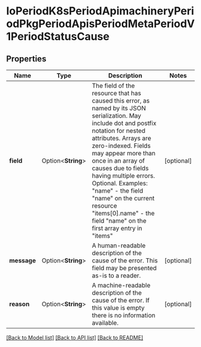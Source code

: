 # IoPeriodK8sPeriodApimachineryPeriodPkgPeriodApisPeriodMetaPeriodV1PeriodStatusCause

## Properties

Name | Type | Description | Notes
------------ | ------------- | ------------- | -------------
**field** | Option<**String**> | The field of the resource that has caused this error, as named by its JSON serialization. May include dot and postfix notation for nested attributes. Arrays are zero-indexed.  Fields may appear more than once in an array of causes due to fields having multiple errors. Optional.  Examples:   \"name\" - the field \"name\" on the current resource   \"items[0].name\" - the field \"name\" on the first array entry in \"items\" | [optional]
**message** | Option<**String**> | A human-readable description of the cause of the error.  This field may be presented as-is to a reader. | [optional]
**reason** | Option<**String**> | A machine-readable description of the cause of the error. If this value is empty there is no information available. | [optional]

[[Back to Model list]](../README.md#documentation-for-models) [[Back to API list]](../README.md#documentation-for-api-endpoints) [[Back to README]](../README.md)


